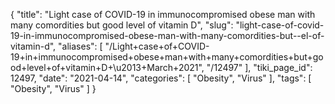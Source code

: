{
    "title": "Light case of COVID-19 in immunocompromised obese man with many comordities but good level of vitamin D",
    "slug": "light-case-of-covid-19-in-immunocompromised-obese-man-with-many-comordities-but--el-of-vitamin-d",
    "aliases": [
        "/Light+case+of+COVID-19+in+immunocompromised+obese+man+with+many+comordities+but+good+level+of+vitamin+D+\u2013+March+2021",
        "/12497"
    ],
    "tiki_page_id": 12497,
    "date": "2021-04-14",
    "categories": [
        "Obesity",
        "Virus"
    ],
    "tags": [
        "Obesity",
        "Virus"
    ]
}
